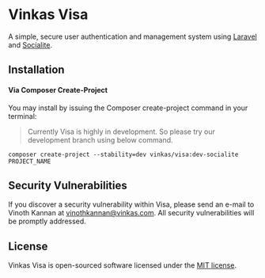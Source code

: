 # Vinkas Visa

A simple, secure user authentication and management system using [Laravel](https://github.com/laravel/laravel) and [Socialite](https://github.com/laravel/socialite).

## Installation

#### Via Composer Create-Project

You may install by issuing the Composer create-project command in your terminal:

<!--`composer create-project --prefer-dist vinkas/visa PROJECT_NAME`-->

> Currently Visa is highly in development. So please try our development branch using below command.

`composer create-project --stability=dev vinkas/visa:dev-socialite PROJECT_NAME`

## Security Vulnerabilities

If you discover a security vulnerability within Visa, please send an e-mail to Vinoth Kannan at vinothkannan@vinkas.com. All security vulnerabilities will be promptly addressed.

## License

Vinkas Visa is open-sourced software licensed under the [MIT license](http://opensource.org/licenses/MIT).
